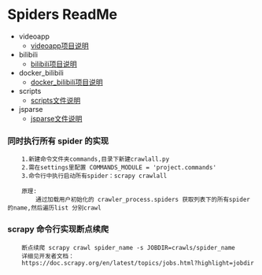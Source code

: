 # Spiders ReadMe
- videoapp
    - [videoapp项目说明](./docs/videoapp.md)
- bilibili
    - [bilibili项目说明](./docs/bilibili)
- docker_bilibili
   - [docker_bilibili项目说明](./docs/docker-bilibili)
- scripts
   - [scripts文件说明](./docs/scripts)
- jsparse
   - [jsparse文件说明](./docs/jsparse)


### 同时执行所有 spider 的实现
```
    1.新建命令文件夹commands,目录下新建crawlall.py
    2.需在settings里配置 COMMANDS_MODULE = 'project.commands'
    3.命令行中执行启动所有spider：scrapy crawlall
 
    原理:
        通过加载用户初始化的 crawler_process.spiders 获取列表下的所有spider的name,然后遍历list 分别crawl
```
### scrapy 命令行实现断点续爬
```
    断点续爬 scrapy crawl spider_name -s JOBDIR=crawls/spider_name
    详细见开发者文档：
    https://doc.scrapy.org/en/latest/topics/jobs.html?highlight=jobdir
```
